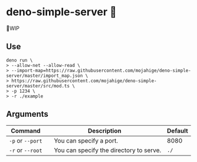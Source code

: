 # deno-simple-server 🦕

🧪WIP

## Use

```shell
deno run \
> --allow-net --allow-read \
> --import-map=https://raw.githubusercontent.com/mojahige/deno-simple-server/master/import_map.json \
> https://raw.githubusercontent.com/mojahige/deno-simple-server/master/src/mod.ts \
> -p 1234 \
> -r ./example
```

## Arguments

| Command | Description | Default |
| --- | --- | --- |
| `-p` or `--port` |　You can specify a port.| 8080 |
| `-r` or `--root` | 　You can specify the directory to serve. | `./` |
